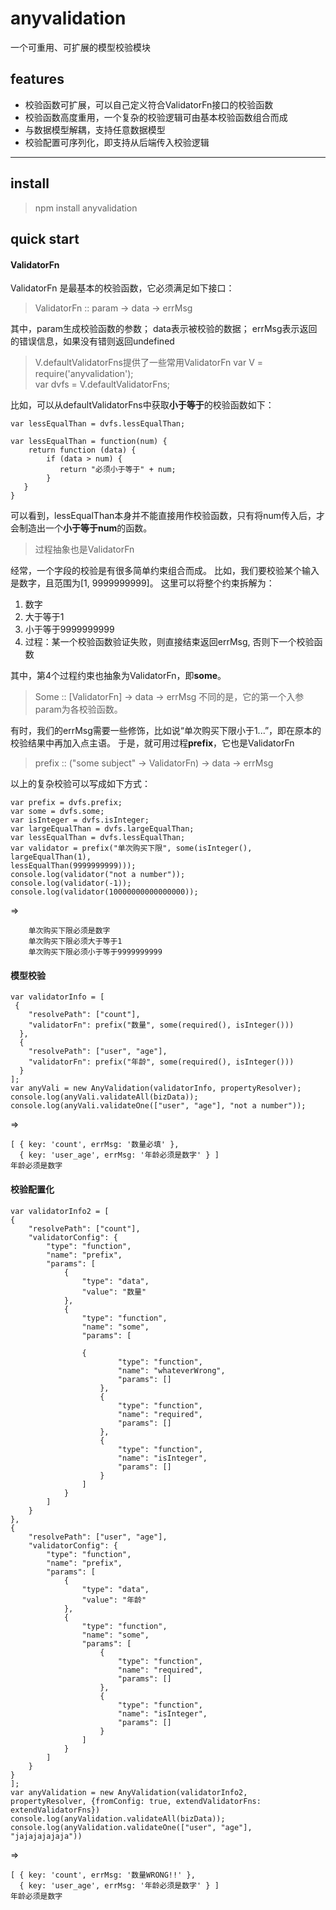 # anyvalidation
一个可重用、可扩展的模型校验模块

## features
* 校验函数可扩展，可以自己定义符合ValidatorFn接口的校验函数
* 校验函数高度重用，一个复杂的校验逻辑可由基本校验函数组合而成
* 与数据模型解耦，支持任意数据模型
* 校验配置可序列化，即支持从后端传入校验逻辑 

***
## install
> npm install anyvalidation

## quick start

#### ValidatorFn
ValidatorFn 是最基本的校验函数，它必须满足如下接口：
> ValidatorFn :: param -> data -> errMsg

其中，param生成校验函数的参数；
     data表示被校验的数据；
     errMsg表示返回的错误信息，如果没有错则返回undefined

> V.defaultValidatorFns提供了一些常用ValidatorFn
    var V = require('anyvalidation');    
    var dvfs = V.defaultValidatorFns;

比如，可以从defaultValidatorFns中获取**小于等于**的校验函数如下：

    var lessEqualThan = dvfs.lessEqualThan;
    
    var lessEqualThan = function(num) {
        return function (data) {
            if (data > num) {
               return "必须小于等于" + num;
            }
       }
    }
可以看到，lessEqualThan本身并不能直接用作校验函数，只有将num传入后，才会制造出一个**小于等于num**的函数。

> 过程抽象也是ValidatorFn

经常，一个字段的校验是有很多简单约束组合而成。
比如，我们要校验某个输入是数字，且范围为[1, 9999999999]。
这里可以将整个约束拆解为：
1. 数字
2. 大于等于1
3. 小于等于9999999999
4. 过程：某一个校验函数验证失败，则直接结束返回errMsg, 否则下一个校验函数

其中，第4个过程约束也抽象为ValidatorFn，即**some**。
> Some :: [ValidatorFn] -> data -> errMsg
不同的是，它的第一个入参param为各校验函数。

有时，我们的errMsg需要一些修饰，比如说“单次购买下限小于1...”，即在原本的校验结果中再加入点主语。
于是，就可用过程**prefix**，它也是ValidatorFn
> prefix :: ("some subject" -> ValidatorFn) -> data -> errMsg

以上的复杂校验可以写成如下方式：

    var prefix = dvfs.prefix;
    var some = dvfs.some;
    var isInteger = dvfs.isInteger;
    var largeEqualThan = dvfs.largeEqualThan;
    var lessEqualThan = dvfs.lessEqualThan;
    var validator = prefix("单次购买下限", some(isInteger(), largeEqualThan(1), 
    lessEqualThan(9999999999)));
    console.log(validator("not a number"));
    console.log(validator(-1));
    console.log(validator(10000000000000000));
 
=>

        单次购买下限必须是数字
        单次购买下限必须大于等于1
        单次购买下限必须小于等于9999999999

#### 模型校验


    var validatorInfo = [
     {
        "resolvePath": ["count"],
        "validatorFn": prefix("数量", some(required(), isInteger()))
      },
      {
        "resolvePath": ["user", "age"],
        "validatorFn": prefix("年龄", some(required(), isInteger()))
      }
    ];
    var anyVali = new AnyValidation(validatorInfo, propertyResolver);
    console.log(anyVali.validateAll(bizData));
    console.log(anyVali.validateOne(["user", "age"], "not a number"));

=>

    [ { key: 'count', errMsg: '数量必填' },
      { key: 'user_age', errMsg: '年龄必须是数字' } ]
    年龄必须是数字


#### 校验配置化

    var validatorInfo2 = [
    {
        "resolvePath": ["count"],
        "validatorConfig": {
            "type": "function",
            "name": "prefix",
            "params": [
                {
                    "type": "data",
                    "value": "数量"
                },
                {
                    "type": "function",
                    "name": "some",
                    "params": [
                    
                    {
                            "type": "function",
                            "name": "whateverWrong",
                            "params": []
                        },
                        {
                            "type": "function",
                            "name": "required",
                            "params": []
                        },
                        {
                            "type": "function",
                            "name": "isInteger",
                            "params": []
                        }
                    ]
                }
            ]
        }
    },
    {
        "resolvePath": ["user", "age"],
        "validatorConfig": {
            "type": "function",
            "name": "prefix",
            "params": [
                {
                    "type": "data",
                    "value": "年龄"
                },
                {
                    "type": "function",
                    "name": "some",
                    "params": [
                        {
                            "type": "function",
                            "name": "required",
                            "params": []
                        },
                        {
                            "type": "function",
                            "name": "isInteger",
                            "params": []
                        }
                    ]
                }
            ]
        }
    }
    ];
    var anyValidation = new AnyValidation(validatorInfo2, propertyResolver, {fromConfig: true, extendValidatorFns: extendValidatorFns})
    console.log(anyValidation.validateAll(bizData));
    console.log(anyValidation.validateOne(["user", "age"], "jajajajajaja"))

=>

    [ { key: 'count', errMsg: '数量WRONG!!' },
      { key: 'user_age', errMsg: '年龄必须是数字' } ]
    年龄必须是数字
